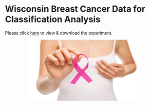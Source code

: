 # Wisconsin Breast Cancer Data for Classification Analysis
Please click [here]("https://gallery.azure.ai/Experiment/Breast-Cancer-2") to view & download the experiment.


<p align="center">
  <img src="Breast_Cancer_Images/breast-cancer-thinkstock-759.jpg",alt="neofetch" align="middle" height="200px">
  </p>

